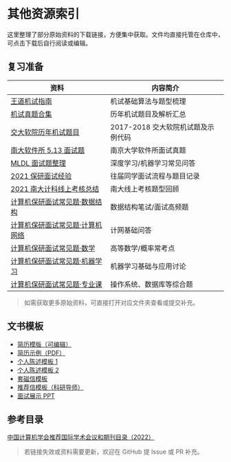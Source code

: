 # 其他资源索引

这里整理了部分原始资料的下载链接，方便集中获取。文件均直接托管在仓库中，可点击下载后自行阅读或编辑。

## 复习准备

<table>
  <thead>
    <tr>
      <th>资料</th>
      <th>内容简介</th>
    </tr>
  </thead>
  <tbody>
    <tr>
      <td><a data-no-routing="true" target="_blank" rel="noopener" download href="other/复习准备/王道机试指南.pdf">王道机试指南</a></td>
      <td>机试基础算法与题型梳理</td>
    </tr>
    <tr>
      <td><a data-no-routing="true" target="_blank" rel="noopener" download href="other/复习准备/机试真题.pdf">机试真题合集</a></td>
      <td>历年机试题目及解析汇总</td>
    </tr>
    <tr>
      <td><a data-no-routing="true" target="_blank" rel="noopener" href="other/复习准备/交大软院17%2018年机试题目及代码.zip">交大软院历年机试题目</a></td>
      <td>2017-2018 交大软院机试题及示例代码</td>
    </tr>
    <tr>
      <td><a data-no-routing="true" target="_blank" rel="noopener" download href="other/复习准备/nju软件所5.13.pdf">南大软件所 5.13 面试题</a></td>
      <td>南京大学软件所面试真题</td>
    </tr>
    <tr>
      <td><a data-no-routing="true" target="_blank" rel="noopener" href="other/复习准备/MLDL面试题.zip">MLDL 面试题整理</a></td>
      <td>深度学习/机器学习常见问答</td>
    </tr>
    <tr>
      <td><a data-no-routing="true" target="_blank" rel="noopener" download href="other/复习准备/2021保研面试.pdf">2021 保研面试经验</a></td>
      <td>往届同学面试流程与题目记录</td>
    </tr>
    <tr>
      <td><a data-no-routing="true" target="_blank" rel="noopener" download href="other/复习准备/2021年南京大学计算机科学与技术系本科生开放日7月8日线上考核.pdf">2021 南大计科线上考核总结</a></td>
      <td>南大线上考核题型回顾</td>
    </tr>
    <tr>
      <td><a data-no-routing="true" target="_blank" rel="noopener" download href="other/复习准备/计算机保研面试_数据结构常见题.pdf">计算机保研面试常见题·数据结构</a></td>
      <td>数据结构笔试/面试高频题</td>
    </tr>
    <tr>
      <td><a data-no-routing="true" target="_blank" rel="noopener" download href="other/复习准备/计算机保研面试_计算机网络常见题.pdf">计算机保研面试常见题·计算机网络</a></td>
      <td>计网基础问答</td>
    </tr>
    <tr>
      <td><a data-no-routing="true" target="_blank" rel="noopener" download href="other/复习准备/计算机保研面试_数学常见题.pdf">计算机保研面试常见题·数学</a></td>
      <td>高等数学/概率常考点</td>
    </tr>
    <tr>
      <td><a data-no-routing="true" target="_blank" rel="noopener" download href="other/复习准备/计算机保研面试_机器学习常见题.pdf">计算机保研面试常见题·机器学习</a></td>
      <td>机器学习基础与应用讨论</td>
    </tr>
    <tr>
      <td><a data-no-routing="true" target="_blank" rel="noopener" download href="other/复习准备/计算机保研面试专业课常见问题.pdf">计算机保研面试常见题·专业课</a></td>
      <td>操作系统、数据库等综合题</td>
    </tr>
  </tbody>
</table>

> 如需获取更多原始资料，可直接打开对应文件夹查看或提交补充。

## 文书模板

<ul>
  <li><a data-no-routing="true" target="_blank" rel="noopener" href="other/文书/简历模版.docx">简历模版（可编辑）</a></li>
  <li><a data-no-routing="true" target="_blank" rel="noopener" download href="other/文书/简历（去超级简历编辑）.pdf">简历示例（PDF）</a></li>
  <li><a data-no-routing="true" target="_blank" rel="noopener" href="other/文书/个人陈述模版1.docx">个人陈述模板 1</a></li>
  <li><a data-no-routing="true" target="_blank" rel="noopener" href="other/文书/个人陈述模板2.doc">个人陈述模板 2</a></li>
  <li><a data-no-routing="true" target="_blank" rel="noopener" href="other/文书/套瓷信.docx">套磁信模板</a></li>
  <li><a data-no-routing="true" target="_blank" rel="noopener" href="other/文书/推荐信_科研导师.docx">推荐信模板（科研导师）</a></li>
  <li><a data-no-routing="true" target="_blank" rel="noopener" href="other/文书/面试PPT.pptx">面试展示 PPT</a></li>
</ul>

## 参考目录

<a data-no-routing="true" target="_blank" rel="noopener" download href="other/中国计算机学会推荐国际学术会议和期刊目录-2022.pdf">中国计算机学会推荐国际学术会议和期刊目录（2022）</a>

> 若链接失效或资料需要更新，欢迎在 GitHub 提 Issue 或 PR 补充。

